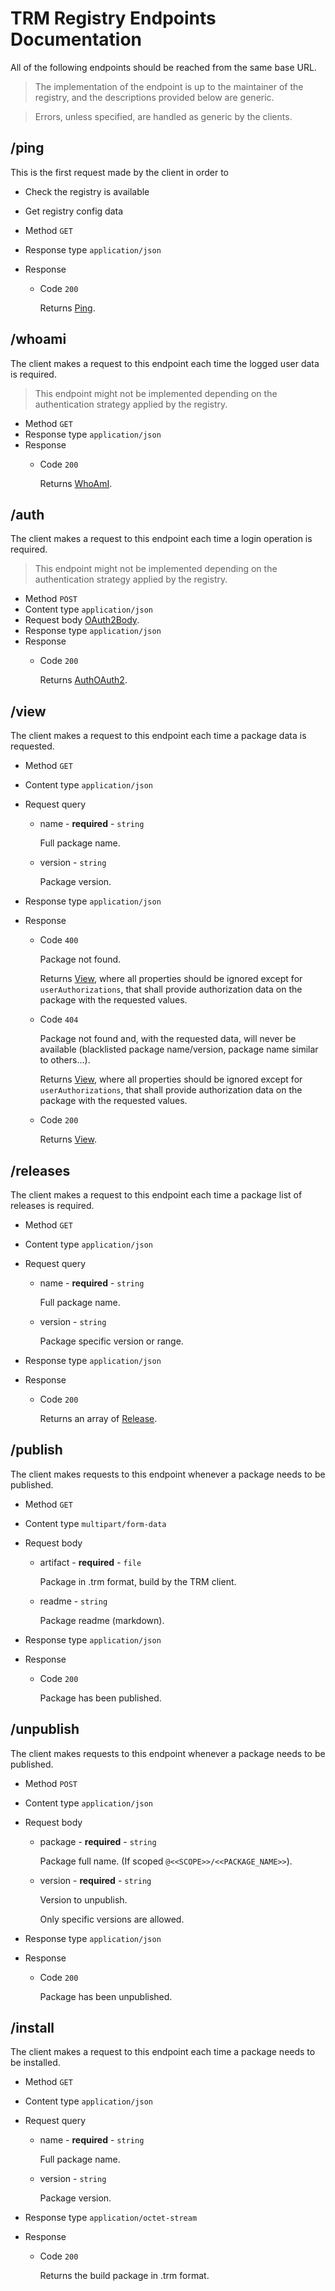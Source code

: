 # TRM Registry Endpoints Documentation

All of the following endpoints should be reached from the same base URL.

> The implementation of the endpoint is up to the maintainer of the registry, and the descriptions provided below are generic.

> Errors, unless specified, are handled as generic by the clients.

## /ping

This is the first request made by the client in order to

- Check the registry is available
- Get registry config data

- Method `GET`
- Response type `application/json`
- Response
    - Code `200`

        Returns [Ping](/registry/private/api/types/responses.md#ping).

## /whoami

The client makes a request to this endpoint each time the logged user data is required.

> This endpoint might not be implemented depending on the authentication strategy applied by the registry.

- Method `GET`
- Response type `application/json`
- Response
    - Code `200`
    
        Returns [WhoAmI](/registry/private/api/types/responses.md#whoami).

## /auth

The client makes a request to this endpoint each time a login operation is required.

> This endpoint might not be implemented depending on the authentication strategy applied by the registry.

- Method `POST`
- Content type `application/json`
- Request body [OAuth2Body](/registry/private/api/types/requests.md#oauth2body).
- Response type `application/json`
- Response
    - Code `200`

        Returns [AuthOAuth2](/registry/private/api/types/responses.md#authoauth2).

## /view

The client makes a request to this endpoint each time a package data is requested.

- Method `GET`
- Content type `application/json`
- Request query
    - name - **required** - `string`
        
        Full package name.
        
    - version - `string`
    
        Package version.

- Response type `application/json`
- Response
    - Code `400`

        Package not found.
        
        Returns [View](/registry/private/api/types/responses.md#view), where all properties should be ignored except for `userAuthorizations`, that shall provide authorization data on the package with the requested values.

    - Code `404`

        Package not found and, with the requested data, will never be available (blacklisted package name/version, package name similar to others...).
        
        Returns [View](/registry/private/api/types/responses.md#view), where all properties should be ignored except for `userAuthorizations`, that shall provide authorization data on the package with the requested values.

    - Code `200`
        
        Returns [View](/registry/private/api/types/responses.md#view).

## /releases

The client makes a request to this endpoint each time a package list of releases is required.

- Method `GET`
- Content type `application/json`
- Request query
    - name - **required** - `string`
        
        Full package name.
        
    - version - `string`
    
        Package specific version or range.

- Response type `application/json`
- Response
    - Code `200`
    
        Returns an array of [Release](/registry/private/api/types/responses.md#release).

## /publish

The client makes requests to this endpoint whenever a package needs to be published.

- Method `GET`
- Content type `multipart/form-data`
- Request body
    - artifact - **required** - `file`
    
        Package in .trm format, build by the TRM client.
    
    - readme - `string`
    
        Package readme (markdown).

- Response type `application/json`
- Response
    - Code `200`

        Package has been published.

## /unpublish

The client makes requests to this endpoint whenever a package needs to be published.

- Method `POST`
- Content type `application/json`
- Request body
    - package - **required** - `string`

        Package full name. (If scoped `@<<SCOPE>>/<<PACKAGE_NAME>>`).
    
    - version - **required** - `string`
    
        Version to unpublish.

        Only specific versions are allowed.

- Response type `application/json`
- Response
    - Code `200`

        Package has been unpublished.

## /install

The client makes a request to this endpoint each time a package needs to be installed.

- Method `GET`
- Content type `application/json`
- Request query
    - name - **required** - `string`
    
        Full package name.
    
    - version - `string`
        
        Package version.

- Response type `application/octet-stream`
- Response
    - Code `200`
    
        Returns the build package in .trm format.